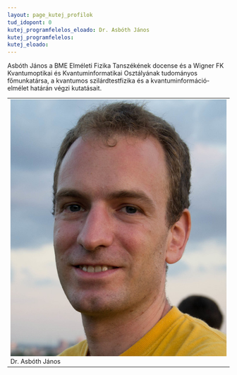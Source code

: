 ```yaml
---
layout: page_kutej_profilok
tud_idopont: 0
kutej_programfelelos_eloado: Dr. Asbóth János
kutej_programfelelos: 
kutej_eloado:
---
```

Asbóth János a BME Elméleti Fizika Tanszékének docense és a Wigner FK Kvantumoptikai és Kvantuminformatikai Osztályának tudományos főmunkatársa, a kvantumos szilárdtestfizika és a kvantuminformáció-elmélet határán végzi kutatásait.

 <table class="picture">
<tr>
<td>

<div class="gallery">
    <img src="images/Asboth_Janos.jpg" max-width="250" max-height="200">
  <div class="desc">Dr. Asbóth János</div>
</div>

</td>
</tr>
</table>
